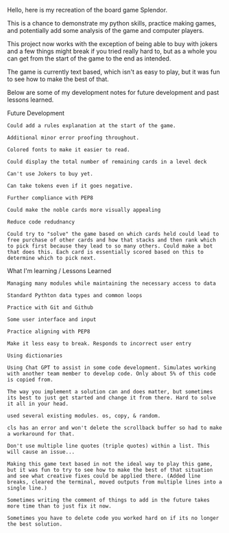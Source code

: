 Hello, here is my recreation of the board game Splendor.

This is a chance to demonstrate my python skills, practice making games, and potentially add some analysis of the game and computer players.

This project now works with the exception of being able to buy with jokers and a few things might break if you tried really hard to, but as a whole you can get from the start of the game to the end as intended.

The game is currently text based, which isn't as easy to play, but it was fun to see how to make the best of that.

Below are some of my development notes for future development and past lessons learned.

Future Development

    Could add a rules explanation at the start of the game.

    Additional minor error proofing throughout.
    
    Colored fonts to make it easier to read.

    Could display the total number of remaining cards in a level deck

    Can't use Jokers to buy yet.

    Can take tokens even if it goes negative.

    Further compliance with PEP8

    Could make the noble cards more visually appealing

    Reduce code redudnancy

    Could try to "solve" the game based on which cards held could lead to free purchase of other cards and how that stacks and then rank which to pick first because they lead to so many others. Could make a bot that does this. Each card is essentially scored based on this to determine which to pick next.


What I'm learning / Lessons Learned

    Managing many modules while maintaining the necessary access to data

    Standard Pythton data types and common loops

    Practice with Git and Github

    Some user interface and input

    Practice aligning with PEP8

    Make it less easy to break. Responds to incorrect user entry

    Using dictionaries

    Using Chat GPT to assist in some code development. Simulates working with another team member to develop code. Only about 5% of this code is copied from.

    The way you implement a solution can and does matter, but sometimes its best to just get started and change it from there. Hard to solve it all in your head.

    used several existing modules. os, copy, & random.

    cls has an error and won't delete the scrollback buffer so had to make a workaround for that.

    Don't use multiple line quotes (triple quotes) within a list. This will cause an issue...

    Making this game text based in not the ideal way to play this game, but it was fun to try to see how to make the best of that situation and see what creative fixes could be applied there. (Added line breaks, cleared the terminal, moved outputs from multiple lines into a single line.)

    Sometimes writing the comment of things to add in the future takes more time than to just fix it now.

    Sometimes you have to delete code you worked hard on if its no longer the best solution.


